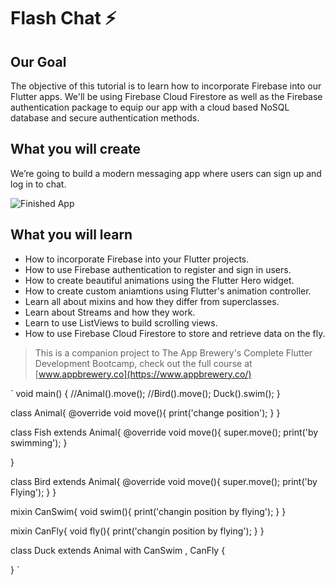 # Flash Chat ⚡️

## Our Goal

The objective of this tutorial is to learn how to incorporate Firebase into our Flutter apps. We'll be using Firebase Cloud Firestore as well as the Firebase authentication package to equip our app with a cloud based NoSQL database and secure authentication methods. 


## What you will create

We’re going to build a modern messaging app where users can sign up and log in to chat.

![Finished App](https://github.com/londonappbrewery/Images/blob/master/flash_chat_flutter_demo.gif)

## What you will learn

- How to incorporate Firebase into your Flutter projects.
- How to use Firebase authentication to register and sign in users.
- How to create beautiful animations using the Flutter Hero widget.
- How to create custom aniamtions using Flutter's animation controller. 
- Learn all about mixins and how they differ from superclasses.
- Learn about Streams and how they work.
- Learn to use ListViews to build scrolling views.
- How to use Firebase Cloud Firestore to store and retrieve data on the fly.



>This is a companion project to The App Brewery's Complete Flutter Development Bootcamp, check out the full course at [www.appbrewery.co](https://www.appbrewery.co/)


`
void main() {
  //Animal().move();
  //Bird().move();
  Duck().swim();
}

class Animal{
  @override
  void move(){
    print('change position');
  }
}

class Fish extends Animal{
  @override
  void move(){
    super.move();
    print('by swimming');
  }

}

class Bird extends Animal{
  @override
  void move(){
    super.move();
    print('by Flying');
  }
}

mixin CanSwim{
  void swim(){
    print('changin position by flying');
  }
}

mixin CanFly{
  void fly(){
    print('changin position by flying');
  }
}

class Duck extends Animal with CanSwim , CanFly {

}
`
